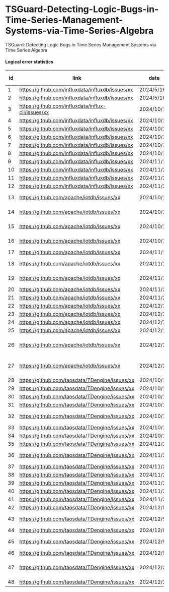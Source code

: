 # TSGuard-Detecting-Logic-Bugs-in-Time-Series-Management-Systems-via-Time-Series-Algebra
TSGuard: Detecting Logic Bugs in Time Series Management Systems via Time Series Algebra



#### Logical error statistics
| id   | link                                     | date       | status         | bug type | repo     | query type       |
| ---- | ---------------------------------------- | ---------- | -------------- | -------- | -------- | ---------------- |
| 1    | https://github.com/influxdata/influxdb/issues/xx | 2024/5/16  | verified       | Logic    | InfluxDB | Basic            |
| 2    | https://github.com/influxdata/influxdb/issues/xx | 2024/5/16  | verified       | Logic    | InfluxDB | Basic            |
| 3    | https://github.com/influxdata/influx-cli/issues/xx | 2024/10/10 | fixed          | Crash    | InfluxDB | Basic            |
| 4    | https://github.com/influxdata/influxdb/issues/xx | 2024/10/11 | reported       | Logic    | InfluxDB | Basic            |
| 5    | https://github.com/influxdata/influxdb/issues/xx | 2024/10/11 | reported       | Logic    | InfluxDB | Basic            |
| 6    | https://github.com/influxdata/influxdb/issues/xx | 2024/10/11 | reported       | Logic    | InfluxDB | Basic            |
| 7    | https://github.com/influxdata/influxdb/issues/xx | 2024/10/11 | reported       | Logic    | InfluxDB | Basic            |
| 8    | https://github.com/influxdata/influxdb/issues/xx | 2024/10/11 | reported       | Logic    | InfluxDB | Basic            |
| 9    | https://github.com/influxdata/influxdb/issues/xx | 2024/11/19 | reported       | Logic    | InfluxDB | Basic            |
| 10   | https://github.com/influxdata/influxdb/issues/xx | 2024/11/28 | reported       | Logic    | InfluxDB | Window           |
| 11   | https://github.com/influxdata/influxdb/issues/xx | 2024/11/28 | verified       | Logic    | InfluxDB | Window           |
| 12   | https://github.com/influxdata/influxdb/issues/xx | 2024/11/28 | reported       | Logic    | InfluxDB | Basic            |
| 13   | https://github.com/apache/iotdb/issues/xx | 2024/10/11 | False positive | Logic    | IotDB    | Basic            |
| 14   | https://github.com/apache/iotdb/issues/xx | 2024/10/11 | False positive | Logic    | IotDB    | Basic            |
| 15   | https://github.com/apache/iotdb/issues/xx | 2024/10/11 | False positive | Crash    | IotDB    | Basic            |
| 16   | https://github.com/apache/iotdb/issues/xx | 2024/10/11 | False positive | Logic    | IotDB    | Basic            |
| 17   | https://github.com/apache/iotdb/issues/xx | 2024/11/19 | verified       | Logic    | IotDB    | Basic            |
| 18   | https://github.com/apache/iotdb/issues/xx | 2024/11/19 | False positive | Logic    | IotDB    | Basic            |
| 19   | https://github.com/apache/iotdb/issues/xx | 2024/11/19 | False positive | Logic    | IotDB    | Basic            |
| 20   | https://github.com/apache/iotdb/issues/xx | 2024/11/20 | verified       | Logic    | IotDB    | Basic            |
| 21   | https://github.com/apache/iotdb/issues/xx | 2024/11/27 | verified       | Logic    | IotDB    | Window           |
| 22   | https://github.com/apache/iotdb/issues/xx | 2024/12/3  | reported       | Logic    | IotDB    | Basic            |
| 23   | https://github.com/apache/iotdb/issues/xx | 2024/12/3  | reported       | Logic    | IotDB    | Basic            |
| 24   | https://github.com/apache/iotdb/issues/xx | 2024/12/7  | reported       | Logic    | IotDB    | Window           |
| 25   | https://github.com/apache/iotdb/issues/xx | 2024/12/14 | reported       | Logic    | IotDB    | Basic            |
| 26   | https://github.com/apache/iotdb/issues/xx | 2024/12/23 | reported       | Crash    | IotDB    | Time Series Func |
| 27   | https://github.com/apache/iotdb/issues/xx | 2024/12/23 | reported       | Logic    | IotDB    | Time Series Func |
| 28   | https://github.com/taosdata/TDengine/issues/xx | 2024/10/12 | fixed          | Logic    | TDengine | Basic            |
| 29   | https://github.com/taosdata/TDengine/issues/xx | 2024/10/12 | fixed          | Logic    | TDengine | Basic            |
| 30   | https://github.com/taosdata/TDengine/issues/xx | 2024/10/12 | fixed          | Logic    | TDengine | Basic            |
| 31   | https://github.com/taosdata/TDengine/issues/xx | 2024/10/12 | fixed          | Logic    | TDengine | Basic            |
| 32   | https://github.com/taosdata/TDengine/issues/xx | 2024/10/12 | False positive | Logic    | TDengine | Basic            |
| 33   | https://github.com/taosdata/TDengine/issues/xx | 2024/10/12 | verified       | Logic    | TDengine | Basic            |
| 34   | https://github.com/taosdata/TDengine/issues/xx | 2024/10/12 | verified       | Logic    | TDengine | Basic            |
| 35   | https://github.com/taosdata/TDengine/issues/xx | 2024/11/22 | verified       | Logic    | TDengine | Basic            |
| 36   | https://github.com/taosdata/TDengine/issues/xx | 2024/11/23 | False positive | Logic    | TDengine | Basic            |
| 37   | https://github.com/taosdata/TDengine/issues/xx | 2024/11/23 | fixed          | Logic    | TDengine | Basic            |
| 38   | https://github.com/taosdata/TDengine/issues/xx | 2024/11/23 | verified       | Logic    | TDengine | Basic            |
| 39   | https://github.com/taosdata/TDengine/issues/xx | 2024/11/24 | fixed          | Logic    | TDengine | Basic            |
| 40   | https://github.com/taosdata/TDengine/issues/xx | 2024/11/30 | fixed          | Logic    | TDengine | Basic            |
| 41   | https://github.com/taosdata/TDengine/issues/xx | 2024/11/30 | verified       | Logic    | TDengine | Basic            |
| 42   | https://github.com/taosdata/TDengine/issues/xx | 2024/12/5  | fixed          | Logic    | TDengine | Basic            |
| 43   | https://github.com/taosdata/TDengine/issues/xx | 2024/12/5  | False positive | Logic    | TDengine | Basic            |
| 44   | https://github.com/taosdata/TDengine/issues/xx | 2024/12/6  | reported       | Logic    | TDengine | Basic            |
| 45   | https://github.com/taosdata/TDengine/issues/xx | 2024/12/9  | False positive | Logic    | TDengine | Basic            |
| 46   | https://github.com/taosdata/TDengine/issues/xx | 2024/12/9  | fixed          | Logic    | TDengine | Basic            |
| 47   | https://github.com/taosdata/TDengine/issues/xx | 2024/12/21 | verified       | Logic    | TDengine | Time Series Func |
| 48   | https://github.com/taosdata/TDengine/issues/xx | 2024/12/29 | verified       | Logic    | TDengine | Basic            |

